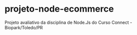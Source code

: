 # projeto-node-ecommerce
Projeto avaliativo da disciplina de Node.Js do Curso Connect - Biopark/Toledo/PR
